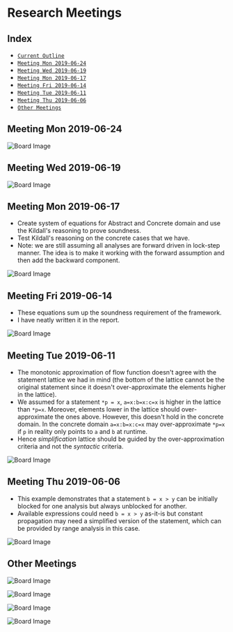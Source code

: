 Research Meetings
===========================

Index
---------------
* [`Current Outline`](#current-outline)
* [`Meeting Mon 2019-06-24`](#20190624)
* [`Meeting Wed 2019-06-19`](#20190619)
* [`Meeting Mon 2019-06-17`](#20190617)
* [`Meeting Fri 2019-06-14`](#20190614)
* [`Meeting Tue 2019-06-11`](#20190611)
* [`Meeting Thu 2019-06-06`](#20190606)
* [`Other Meetings`](#othermeetings)

Meeting Mon 2019-06-24 <a name="20190624"></a>
-----------------------
![Board Image](pics/P_20190624_171902.jpg)

Meeting Wed 2019-06-19 <a name="20190619"></a>
-----------------------
![Board Image](pics/P_20190619_180059.jpg)

Meeting Mon 2019-06-17 <a name="20190617"></a>
-----------------------
* Create system of equations for Abstract and Concrete domain and use the
  Kildall's reasoning to prove soundness.
* Test Kildall's reasoning on the concrete cases that we have.
* Note: we are still assuming all analyses are forward driven in lock-step manner.
  The idea is to make it working with the forward assumption and then
  add the backward component.

![Board Image](pics/P_20190617_190034.jpg)

Meeting Fri 2019-06-14 <a name="20190614"></a>
-----------------------
* These equations sum up the soundness requirement of the framework.
* I have neatly written it in the report.

![Board Image](pics/P_20190614_174435.jpg)

Meeting Tue 2019-06-11 <a name="20190611"></a>
-----------------------
* The monotonic approximation of flow function doesn't agree with
  the statement lattice we had in mind (the bottom of the lattice
  cannot be the original statement since it doesn't over-approximate
  the elements higher in the lattice). 
* We assumed for a statement `*p = x`, `a=x:b=x:c=x` is higher in the
  lattice than `*p=x`. Moreover, elements lower in the lattice
  should over-approximate
  the ones above. However, this doesn't hold in the concrete domain.
  In the concrete domain `a=x:b=x:c=x` may over-approximate `*p=x` if
  `p` in reality only points to `a` and `b` at runtime.
* Hence *simplification* lattice should be guided by the over-approximation
  criteria and not the *syntactic* criteria.

![Board Image](pics/P_20190611_160050.jpg)

Meeting Thu 2019-06-06 <a name="20190606"></a>
-----------------------
* This example demonstrates that a statement `b = x > y` can
  be initially blocked for one analysis but always unblocked for another.
* Available expressions could need `b = x > y` as-it-is but constant
  propagation may need a simplified version of the statement, which
  can be provided by range analysis in this case.

![Board Image](pics/P_20190606_133132.jpg)

Other Meetings <a name="othermeetings"></a>
-----------------------
![Board Image](pics/P_20190510_133056.jpg)

![Board Image](pics/P_20190511_120431.jpg)

![Board Image](pics/P_20190511_122114.jpg)

![Board Image](pics/P_20190515_160948.jpg)
